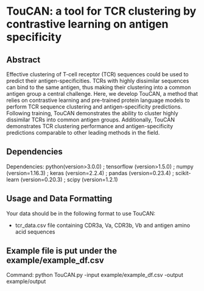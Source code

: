 # TouCAN: a tool for TCR clustering by contrastive learning on antigen specificity 

## Abstract
Effective clustering of T-cell receptor (TCR) sequences could be used to predict their antigen-specificities. TCRs with highly dissimilar sequences can bind to the same antigen, thus making their clustering into a common antigen group a central challenge. Here, we develop TouCAN, a method that relies on contrastive learning and pre-trained protein language models to perform TCR sequence clustering and antigen-specificity predictions.  Following training, TouCAN  demonstrates the ability to cluster highly dissimilar TCRs into common antigen groups. Additionally, TouCAN demonstrates TCR clustering performance and antigen-specificity predictions comparable to other leading methods in the field.

## Dependencies
Dependencies: python(version>3.0.0) ; tensorflow (version>1.5.0) ; numpy (version=1.16.3) ; keras (version=2.2.4) ; pandas (version=0.23.4) ; scikit-learn (version=0.20.3) ; scipy (version=1.2.1)

## Usage and Data Formatting
Your data should be in the following format to use TouCAN:
 - tcr_data.csv file containing CDR3a, Va, CDR3b, Vb and antigen amino acid sequences

## Example file is put under the example/example_df.csv
Command: python TouCAN.py -input example/example_df.csv -output example/output
